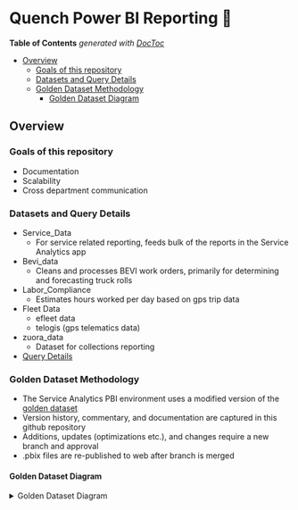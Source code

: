 # Quench Power BI Reporting :tada:

<!-- START doctoc generated TOC please keep comment here to allow auto update -->
<!-- DON'T EDIT THIS SECTION, INSTEAD RE-RUN doctoc TO UPDATE -->
**Table of Contents**  *generated with [DocToc](https://github.com/thlorenz/doctoc)*

- [Overview](#overview)
  - [Goals of this repository](#goals-of-this-repository)
  - [Datasets and Query Details](#datasets-and-query-details)
  - [Golden Dataset Methodology](#golden-dataset-methodology)
    - [Golden Dataset Diagram](#golden-dataset-diagram)

<!-- END doctoc generated TOC please keep comment here to allow auto update -->

## Overview

### Goals of this repository

* Documentation
* Scalability
* Cross department communication

### Datasets and Query Details
* Service_Data
  * For service related reporting, feeds bulk of the reports in the Service Analytics app
* Bevi_data
  * Cleans and processes BEVI work orders, primarily for determining and forecasting truck rolls
* Labor_Compliance
  * Estimates hours worked per day based on gps trip data
* Fleet Data
  * efleet data
  * telogis (gps telematics data)
* zuora_data
  * Dataset for collections reporting
* [Query Details](https://github.com/jfallt/PBI-Github/blob/master/Query_Documentation.md)


### Golden Dataset Methodology

* The Service Analytics PBI environment uses a modified version of the [golden dataset](https://exceleratorbi.com.au/new-power-bi-reports-golden-dataset/)
* Version history, commentary, and documentation are captured in this github repository
* Additions, updates (optimizations etc.), and changes require a new branch and approval
* .pbix files are re-published to web after branch is merged

#### Golden Dataset Diagram
<details>
  <summary> Golden Dataset Diagram  </summary>

![](https://github.com/jfallt/PBI-Github/blob/master/Golden_Dataset_Git_Workflow.png)

</details>
